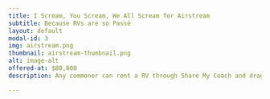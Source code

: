 ```yaml
---
title: I Scream, You Scream, We All Scream for Airstream
subtitle: Because RVs are so Passé
layout: default
modal-id: 3
img: airstream.png
thumbnail: airstream-thumbnail.png
alt: image-alt
offered-at: $80,000
description: Any commoner can rent a RV through Share My Coach and drag it out to the Playa, but a true connoisseur of the Playa knows that the way to go is with an Airstream. Here at the Garage, we're a sucker for anything that sort of fits in to the car or stainless steel theme, so we're pleased to offer an Airstream as an option. This bad boy gets polished each day by the Pit Crew so that it always looks fresh and more shiny than the pure silver plates that we use to serve our camp meals on (on which you'll be forced to serve at least one, so that we can claim that we're 100% participatory!). Various vintage Airstreams are available, so accommodations will vary depending on what year you find acceptable.

---
```

